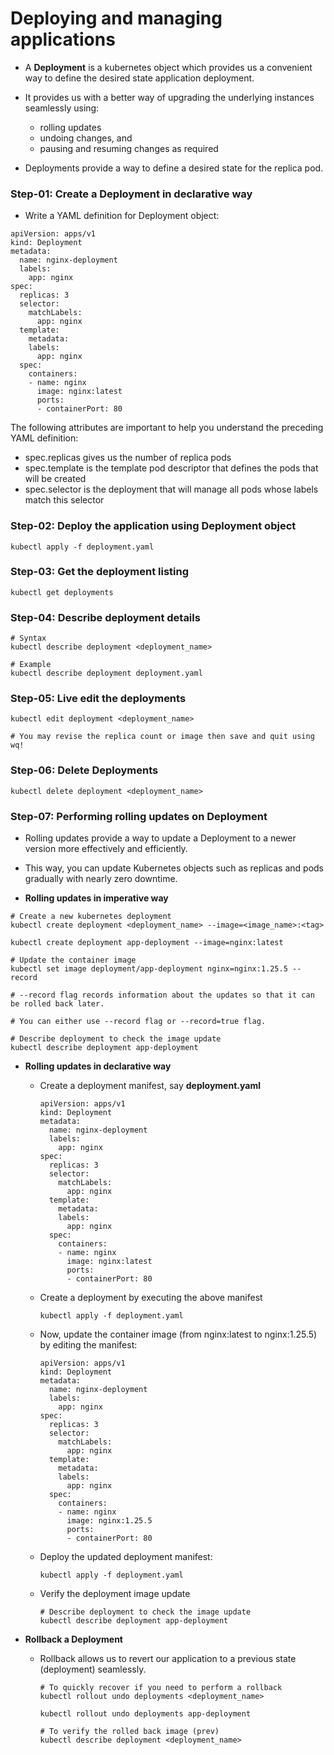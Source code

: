 # Deploying and managing applications

- A **Deployment** is a kubernetes object which provides us a convenient way to define the desired state application deployment.
- It provides us with a better way of upgrading the underlying instances seamlessly using:

  - rolling updates
  - undoing changes, and
  - pausing and resuming changes as required

- Deployments provide a way to define a desired state for the replica pod.

### Step-01: Create a Deployment in declarative way

- Write a YAML definition for Deployment object:

```
apiVersion: apps/v1
kind: Deployment
metadata:
  name: nginx-deployment
  labels:
    app: nginx
spec:
  replicas: 3
  selector:
    matchLabels:
      app: nginx
  template:
    metadata:
    labels:
      app: nginx
  spec:
    containers:
    - name: nginx
      image: nginx:latest
      ports:
      - containerPort: 80
```

The following attributes are important to help you understand the preceding YAML definition:

- spec.replicas gives us the number of replica pods
- spec.template is the template pod descriptor that defines the pods that will be created
- spec.selector is the deployment that will manage all pods whose labels match this selector

### Step-02: Deploy the application using Deployment object

```
kubectl apply -f deployment.yaml
```

### Step-03: Get the deployment listing

```
kubectl get deployments
```

### Step-04: Describe deployment details

```
# Syntax
kubectl describe deployment <deployment_name>

# Example
kubectl describe deployment deployment.yaml
```

### Step-05: Live edit the deployments

```
kubectl edit deployment <deployment_name>

# You may revise the replica count or image then save and quit using wq!
```

### Step-06: Delete Deployments

```
kubectl delete deployment <deployment_name>
```

### Step-07: Performing rolling updates on Deployment

- Rolling updates provide a way to update a Deployment to a newer version more effectively and efficiently.
- This way, you can update Kubernetes objects such as replicas and pods gradually with nearly zero downtime.

- **Rolling updates in imperative way**

```
# Create a new kubernetes deployment
kubectl create deployment <deployment_name> --image=<image_name>:<tag>

kubectl create deployment app-deployment --image=nginx:latest

# Update the container image
kubectl set image deployment/app-deployment nginx=nginx:1.25.5 --record

# --record flag records information about the updates so that it can be rolled back later.

# You can either use --record flag or --record=true flag.

# Describe deployment to check the image update
kubectl describe deployment app-deployment
```

- **Rolling updates in declarative way**

  - Create a deployment manifest, say **deployment.yaml**
    ```
    apiVersion: apps/v1
    kind: Deployment
    metadata:
      name: nginx-deployment
      labels:
        app: nginx
    spec:
      replicas: 3
      selector:
        matchLabels:
          app: nginx
      template:
        metadata:
        labels:
          app: nginx
      spec:
        containers:
        - name: nginx
          image: nginx:latest
          ports:
          - containerPort: 80
    ```
  - Create a deployment by executing the above manifest
    ```
    kubectl apply -f deployment.yaml
    ```
  - Now, update the container image (from nginx:latest to nginx:1.25.5) by editing the manifest:

    ```
    apiVersion: apps/v1
    kind: Deployment
    metadata:
      name: nginx-deployment
      labels:
        app: nginx
    spec:
      replicas: 3
      selector:
        matchLabels:
          app: nginx
      template:
        metadata:
        labels:
          app: nginx
      spec:
        containers:
        - name: nginx
          image: nginx:1.25.5
          ports:
          - containerPort: 80
    ```

  - Deploy the updated deployment manifest:
    ```
    kubectl apply -f deployment.yaml
    ```
  - Verify the deployment image update
    ```
    # Describe deployment to check the image update
    kubectl describe deployment app-deployment
    ```

- **Rollback a Deployment**

  - Rollback allows us to revert our application to a previous state (deployment) seamlessly.

    ```
    # To quickly recover if you need to perform a rollback
    kubectl rollout undo deployments <deployment_name>

    kubectl rollout undo deployments app-deployment

    # To verify the rolled back image (prev)
    kubectl describe deployment <deployment_name>
    ```
